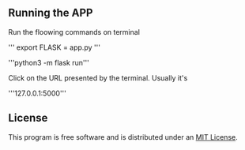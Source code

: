 ## Running the APP

Run the floowing commands on terminal

''' export FLASK = app.py '''

'''python3 -m flask run'''

Click on the URL presented by the terminal. Usually it's 

'''127.0.0.1:5000'''

## License

This program is free software and is distributed under an [MIT License](LICENSE).
